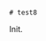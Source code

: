                                                                                                                                                                                                                                                                                                                                                                                                                                                                                       # test8

Init.
